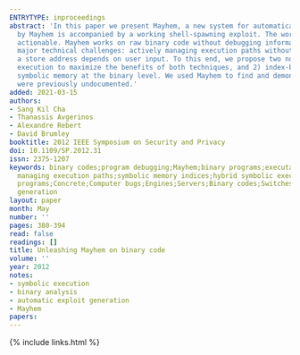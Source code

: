 ```yaml
---
ENTRYTYPE: inproceedings
abstract: 'In this paper we present Mayhem, a new system for automatically finding exploitable bugs in binary (i.e., executable) programs. Every bug reported
  by Mayhem is accompanied by a working shell-spawning exploit. The working exploits ensure soundness and that each bug report is security-critical and
  actionable. Mayhem works on raw binary code without debugging information. To make exploit generation possible at the binary-level, Mayhem addresses two
  major technical challenges: actively managing execution paths without exhausting memory, and reasoning about symbolic memory indices, where a load or
  a store address depends on user input. To this end, we propose two novel techniques: 1) hybrid symbolic execution for combining online and offline (concolic)
  execution to maximize the benefits of both techniques, and 2) index-based memory modeling, a technique that allows Mayhem to efficiently reason about
  symbolic memory at the binary level. We used Mayhem to find and demonstrate 29 exploitable vulnerabilities in both Linux and Windows programs, 2 of which
  were previously undocumented.'
added: 2021-03-15
authors:
- Sang Kil Cha
- Thanassis Avgerinos
- Alexandre Rebert
- David Brumley
booktitle: 2012 IEEE Symposium on Security and Privacy
doi: 10.1109/SP.2012.31
issn: 2375-1207
keywords: binary codes;program debugging;Mayhem;binary programs;executable programs;working shell-spawning exploit;bug report;raw binary code;exploit generation;binary-level;active
  managing execution paths;symbolic memory indices;hybrid symbolic execution;online execution;offline execution;concolic execution;Linux programs;Windows
  programs;Concrete;Computer bugs;Engines;Servers;Binary codes;Switches;Memory management;hybrid execution;symbolic memory;index-based memory modeling;exploit
  generation
layout: paper
month: May
number: ''
pages: 380-394
read: false
readings: []
title: Unleashing Mayhem on binary code
volume: ''
year: 2012
notes:
- symbolic execution
- binary analysis
- automatic exploit generation
- Mayhem
papers:
---
```

{% include links.html %}
